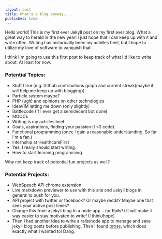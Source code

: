```yaml
---
layout: post
title: What's a blog anyway....
published: true
---
```


Hello world!  This is my first ever Jekyll post on my first ever blog.  What a great way to herald in the new year!  I just hope that I can keep up with it and write often.  Writing has historically been my achilles heel, but I hope to utilize my love of software to vanquish that.  

I think I'm going to use this first post to keep track of what I'd like to write about.  At least for now.



### Potential Topics:
* Stuff I like (e.g. Github contributions graph and current streak(maybe it will help me keep up with blogging))
* Particle system maybe?
* PHP (ugh) and opinions on other technologies
* IdeaVIM letting me down (only slightly)
* Battlecode (If I ever get a semidecent bot done)
* MOOCs
* Writing is my achilles heel
* Goals, aspirations, finding your passion (I <3 code)
* Functional programming (once I gain a reasonable understanding.  So far I'm a fan.)
* Internship at HealthcareFirst
* Yes, I really should start writing. 
* How to start learning programming 



Why not keep track of potential fun projects as well?

### Potential Projects:
* WebSpeech API chrome extension
* Live markdown previewer to use with this site and Jekyll blogs in general to push for you.
* API project with twitter or facebook?  Or maybe reddit?  Maybe one that sees your active post times?
* Change this from a jekyll blog to a node app... (or Rails?)  It will make it way easier to stay motivated to write! (I think/hope)  
* Then I had another idea to write a rails/node app to manage and save jekyll blog posts before publishing.  Then I found [prose](http://prose.io), which does exactly what I wanted to!  Dang.  
